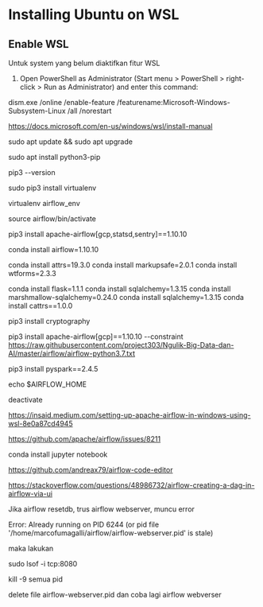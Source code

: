# Installing Ubuntu on WSL

## Enable WSL

Untuk system yang belum diaktifkan fitur WSL
1. Open PowerShell as Administrator (Start menu > PowerShell > right-click > Run as Administrator) and enter this command:

dism.exe /online /enable-feature /featurename:Microsoft-Windows-Subsystem-Linux /all /norestart

https://docs.microsoft.com/en-us/windows/wsl/install-manual


sudo apt update && sudo apt upgrade

sudo apt install python3-pip

pip3 --version

sudo pip3 install virtualenv

virtualenv airflow_env

source airflow/bin/activate

pip3 install apache-airflow[gcp,statsd,sentry]==1.10.10


conda install airflow=1.10.10

conda install attrs=19.3.0
conda install markupsafe=2.0.1
conda install wtforms=2.3.3

conda install flask=1.1.1
conda install sqlalchemy=1.3.15
conda install marshmallow-sqlalchemy=0.24.0
conda install sqlalchemy=1.3.15
conda install cattrs==1.0.0
 

pip3 install cryptography
 
pip3 install apache-airflow[gcp]==1.10.10 --constraint https://raw.githubusercontent.com/project303/Ngulik-Big-Data-dan-AI/master/airflow/airflow-python3.7.txt

pip3 install pyspark==2.4.5

echo $AIRFLOW_HOME

deactivate

https://insaid.medium.com/setting-up-apache-airflow-in-windows-using-wsl-8e0a87cd4945

https://github.com/apache/airflow/issues/8211


conda install jupyter notebook

https://github.com/andreax79/airflow-code-editor

https://stackoverflow.com/questions/48986732/airflow-creating-a-dag-in-airflow-via-ui


Jika airflow resetdb, trus airflow webserver, muncu error

Error: Already running on PID 6244 (or pid file '/home/marcofumagalli/airflow/airflow-webserver.pid' is stale)

maka lakukan

sudo lsof -i tcp:8080

kill -9 semua pid

delete file airflow-webserver.pid dan coba lagi airflow webverser
